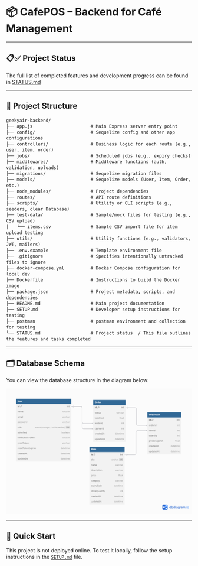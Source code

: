 
# 📦 CafePOS – Backend for Café Management

---

## 📋✅ Project Status

The full list of completed features and development progress can be found in [STATUS.md](./STATUS.md) 


---

## 🧾 Project Structure

```
geekyair-backend/
├── app.js                      # Main Express server entry point
├── config/                     # Sequelize config and other app configurations
├── controllers/                # Business logic for each route (e.g., user, item, order)
├── jobs/                       # Scheduled jobs (e.g., expiry checks)
├── middlewares/                # Middleware functions (auth, validation, uploads)
├── migrations/                 # Sequelize migration files
├── models/                     # Sequelize models (User, Item, Order, etc.)
├── node_modules/               # Project dependencies
├── routes/                     # API route definitions
├── scripts/                    # Utility or CLI scripts (e.g., seeders, clear Database)
├── test-data/                  # Sample/mock files for testing (e.g., CSV upload)
│   └── items.csv               # Sample CSV import file for item upload testing
├── utils/                      # Utility functions (e.g., validators, JWT, mailers)
├── .env.example                # Template environment file
├── .gitignore                  # Specifies intentionally untracked files to ignore
├── docker-compose.yml          # Docker Compose configuration for local dev
├── Dockerfile                  # Instructions to build the Docker image
├── package.json                # Project metadata, scripts, and dependencies
├── README.md                   # Main project documentation
├── SETUP.md                    # Developer setup instructions for testing
├── postman                     # postman environment and collection for testing
└── STATUS.md                   # Project status  / This file outlines the features and tasks completed 

```

---
## 🗂️ Database Schema

You can view the database structure in the diagram below:

![Database Schema](docs/db-schema.png)

---

## 🚀 Quick Start

This project is not deployed online. To test it locally, follow the setup instructions in the [`SETUP.md`](./SETUP.md) file.

